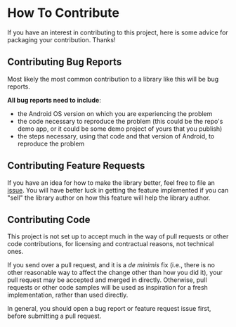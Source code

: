 # How To Contribute

If you have an interest in contributing to this project, here is some advice for packaging your contribution. Thanks!

## Contributing Bug Reports

Most likely the most common contribution to a library like this will be bug reports.

**All bug reports need to include**:

- the Android OS version on which you are experiencing the problem
- the code necessary to reproduce the problem (this could be the repo's demo app, or it could be some demo project of yours that you publish)
- the steps necessary, using that code and that version of Android, to reproduce the problem

## Contributing Feature Requests

If you have an idea for how to make the library better, feel free to file an [issue](https://github.com/commonsguy/cwac-cam2/issues).
You will have better luck in getting the feature implemented if you can "sell" the library author
on how this feature will help the library author.

## Contributing Code

This project is not set up to accept much in the way of pull requests or other code contributions, for
licensing and contractual reasons, not technical ones.

If you send over a pull request, and it is a *de minimis* fix (i.e., there is no other reasonable way to
affect the change other than how you did it), your pull request may be accepted and merged in directly.
Otherwise, pull requests or other code samples will be used as inspiration for a fresh implementation,
rather than used directly.

In general, you should open a bug report or feature request issue
first, before submitting a pull request.
